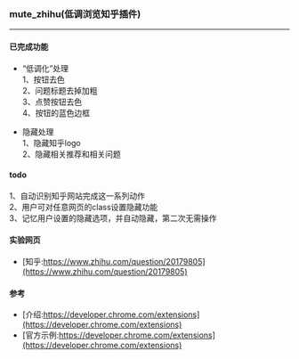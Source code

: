 ### mute_zhihu(低调浏览知乎插件)
---

#### 已完成功能
- “低调化”处理  
1、按钮去色  
2、问题标题去掉加粗  
3、点赞按钮去色  
4、按钮的蓝色边框  

- 隐藏处理  
1、隐藏知乎logo  
2、隐藏相关推荐和相关问题  

#### todo
1、自动识别知乎网站完成这一系列动作  
2、用户可对任意网页的class设置隐藏功能  
3、记忆用户设置的隐藏选项，并自动隐藏，第二次无需操作  

#### 实验网页
- [知乎:https://www.zhihu.com/question/20179805](https://www.zhihu.com/question/20179805)

#### 参考

- [介绍:https://developer.chrome.com/extensions](https://developer.chrome.com/extensions)
- [官方示例:https://developer.chrome.com/extensions](https://developer.chrome.com/extensions)
